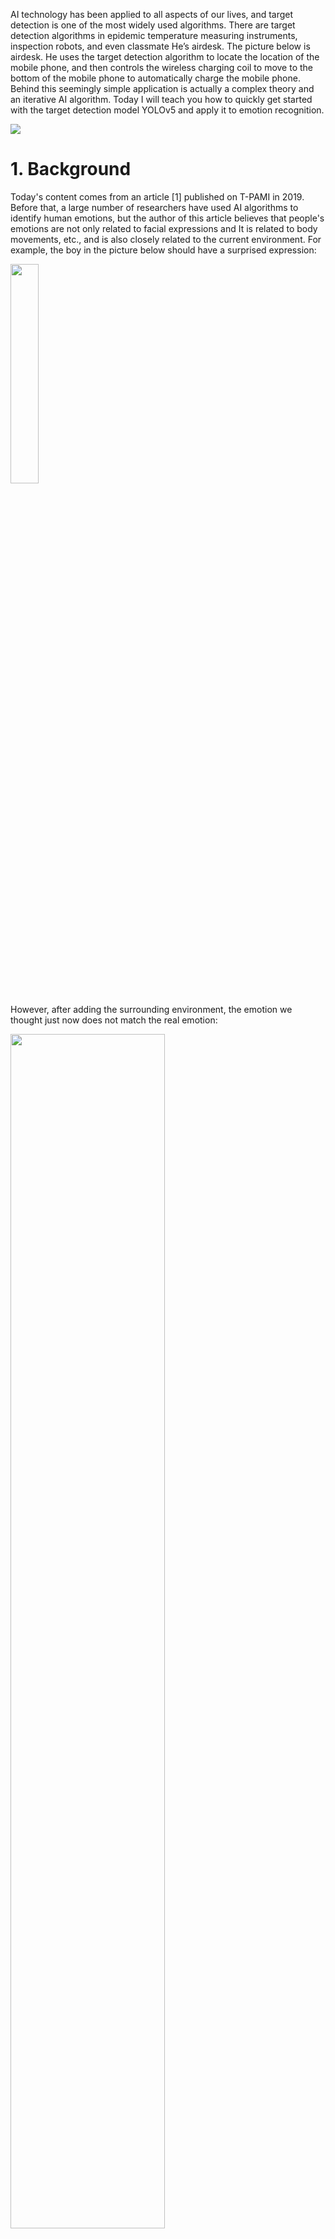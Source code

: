 

AI technology has been applied to all aspects of our lives, and target detection is one of the most widely used algorithms. There are target detection algorithms in epidemic temperature measuring instruments, inspection robots, and even classmate He’s airdesk. The picture below is airdesk. He uses the target detection algorithm to locate the location of the mobile phone, and then controls the wireless charging coil to move to the bottom of the mobile phone to automatically charge the mobile phone. Behind this seemingly simple application is actually a complex theory and an iterative AI algorithm. Today I will teach you how to quickly get started with the target detection model YOLOv5 and apply it to emotion recognition.

<img src="images/airdesk.gif">



# 1. Background

Today's content comes from an article [1] published on T-PAMI in 2019. Before that, a large number of researchers have used AI algorithms to identify human emotions, but the author of this article believes that people's emotions are not only related to facial expressions and It is related to body movements, etc., and is also closely related to the current environment. For example, the boy in the picture below should have a surprised expression:

<img src="images/amaze_partial.png" width=30%>

However, after adding the surrounding environment, the emotion we thought just now does not match the real emotion:

<img src="images/amaze_full.jpg" width=70%>

The main idea of ​​this article is to combine the background image and the character information detected by the target detection model to identify emotions. Among them, the author divides emotion into two dimensions: discrete and continuous.

| Continuous Emotion | Interpretation |
| ------------- | ----------------------------------- ------------------------- |
| Valence (V) | measures how positive or pleasant an emotion is, ranging from negative to positive (degree of happiness) |
| Arousal (A) | measures the agitation level of the person, ranging from non-active / in calm to agitated / ready to act (excitement level) |
| Dominance (D) | measures the level of control a person feels of the situation, ranging from submissive / non-control to dominant / in-control (aura size) |

| Discrete Emotion | Interpretation |
| --------------- | --------------------------------- ------------------------------ |
| Affection | fond feelings; love; tenderness |
| Anger | intense distress or rage; furious; resentful |
| Annoyance | bothered by something or someone; irritated; impatient; frustrated |
| Anticipation | state of looking forward; hoping on or getting prepared for possible future events |
| Aversion | feeling disgust, dislike, repulsion; feeling hate |
| Confidence | feeling of being certain; conviction that an outcome will be favorable; encouraged; proud |
| Disapproval | feeling that something is wrong or reprehensible; contempt; hostile |
| Disconnection | feeling not interested in the main event of the surrounding; indifferent; bored; distracted |
| Disquietment | nervous; worried; upset; anxious; tense;
| Doubt/Confusion | difficulty to understand or decide; thinking about different options |
| Embarrassment | feeling ashamed or guilty |
| Engagement | paying attention to something; absorbed into something; curious;
| Esteem | feelings of favorable opinion or judgment; respect; admiration;
| Excitement | feeling enthusiasm; stimulated; energetic |
| Fatigue | weariness; tiredness; sleepy |
| Fear | feeling suspicious or afraid of danger, threat, evil or pain; horror |
| Happiness | feeling delighted; feeling enjoyment or amusement |
| Pain | physical suffering |
| Peace | well being and relaxed; no worry; having positive thoughts or feelings; satisfied |
| Pleasure | feeling of delight in the senses |
| Sadness | feeling unhappy, sorrow, disappointed, or discouraged |
| Sensitivity | feeling of being physically or emotionally wounded; feeling delicate or vulnerable |
| Suffering | psychological or emotional pain;
| Surprise | sudden discovery of something unexpected |
| Sympathy | state of sharing others emotions, goals or troubles;
| Yearning | strong desire to have something; jealous;

# 2. Preparation and model reasoning

## 2.1 Quick Start

Just complete the five steps below to recognize emotions!

1. Download the project locally by cloning or compressing the package: git clone https://github.com/chenxindaaa/emotic.git

2. Put the decompressed model file into emotic/debug_exp/models. (Model file download address: link: https://pan.baidu.com/s/1rBRYXpxyT_ooLCk4hmXRRA extraction code: x2rw )

3. Create a new virtual environment (optional):

```
conda create -n emotic python=3.7
conda activate emoticon
```

4. Environment configuration

```
python -m pip install -r requirement.txt
```

5. cd to the emotic folder, enter and execute:

```
python detect.py
```

After running, the result will be saved in emotic/runs/detect folder.

## 2.2 Basic Principles

Seeing this, some friends may ask: If I want to recognize other pictures, how should I change it? Can video and camera be supported? How should the code of YOLOv5 be modified in practical application?

For the first two problems, YOLOv5 has solved it for us, we only need to modify line 158 in detect.py:



Change './testImages' to the path of the images and videos you want to recognize, or the path of the folder. For calling the camera, just change './testImages' to '0', and then camera 0 will be called for recognition.

**Modified YOLOv5:**

In detect.py, the most important code is the following lines:


The DET is the result recognized by YOLOV5, such as Tensor ([[121.00000, 7.00000, 480.00000, 305.00000, 0.67680, 0.00000], [278.00000, 166.00000, 318.00000, 305.00000, 0.66222, 27.00000]).

xyxy is the coordinates of the object detection frame. For the first object in the above example, xyxy = [121.00000, 7.00000, 480.00000, 305.00000] corresponds to the coordinates (121, 7) and (480, 305), two points can determine a rectangle That is the detection frame. conf is the confidence of the object, the confidence of the first object is 0.67680. cls is the category corresponding to the object, where 0 corresponds to "person", because we only recognize human emotions, so the process can be skipped if cls is not 0. Here I used the reasoning model officially given by YOLOv5, which contains many categories. You can also train a model that only has the category of "person". For the detailed process, please refer to:

[Target detection using YOLOv5 model! ]: https://mp.weixin.qq.com/s/JgoaLeYTAhDUnQ-ZLEvxow
[Use the YOLOv5 model to recognize expressions! ]: https://mp.weixin.qq.com/s/LdCuXL49P2JhDoz9iY8wqA

After identifying the coordinates of the object, input the emotic model to get the corresponding emotion, that is


Here I made some changes to the visualization of the original picture, and printed the result of emotic on the picture:


operation result:

<img src="./images/happy.png" width="500">

After completing the above steps, we can start the whole work. As we all know, Trump has conquered many voters with his unique speech charm. Let's take a look at how Trump speaks in the eyes of AI:

<img src="images/trump.gif">

It can be seen that self-confidence is one of the necessary conditions for convincing people.

# 3. Model training

## 3.1 Data preprocessing

First, data preprocessing is performed through Gewu Titanium. Before processing data, you need to find your own accessKey (Developer Tools $\rightarrow$AccessKey$\rightarrow$ Create AccessKey):

<img src="./images/ak.jpg">

We can preprocess through Gewuti without downloading the data set, and save the result locally (the following code is not in the project, you need to create a py file to run by yourself, remember to fill in the AccessKey):



After the program is finished running, you can see that there is an additional folder emotic_pre, and there are some npy files in it, which means that the data preprocessing is successful.

## 3.2 Model Training

Open the main.py file, starting from line 35 is the training parameters of the model, run this file to start training.

# Four, Emotic model details

## 4.1 Model structure

<img src='./images/pipeline.png'>

The idea of ​​this model is very simple. The upper and lower networks in the flowchart are actually two resnet18s. The upper network is responsible for extracting human body features. The input is a $128 \times 128$ color picture, and the output is 512 $1 \times 1$ feature map. The following network is responsible for extracting image background features. The pre-training model uses the scene classification model places365. The input is a color image of $224\times 224$, and the output is also 512 feature maps of $1\times 1$. Then the two outputs are flattened and spliced ​​into a 1024 vector. After two layers of fully connected layers, a 26-dimensional vector and a 3-dimensional vector are output. The 26-dimensional vector handles 26 discrete emotion classification tasks, and the 3-dimensional vector is is a regression task for 3 consecutive emotions.



Discrete emotion is a multi-classification task, that is, a person may have multiple emotions at the same time. The author's processing method is to manually set 26 thresholds corresponding to 26 emotions. If the output value is greater than the threshold, it is considered that the person has the corresponding emotion. The threshold is as follows, you can Seeing that the threshold corresponding to engagement is 0, that is to say, everyone will contain this emotion every time they recognize:

```
>>> import numpy as np
>>> np.load('./debug_exp/results/val_thresholds.npy')
array([0.0509765, 0.02937193, 0.03467856, 0.16765128, 0.0307672,
0.13506265, 0.03581731, 0.06581657, 0.03092133, 0.04115443,
0.02678059, 0. , 0.04085711, 0.14374524, 0.03058549,
0.02580678, 0.23389584, 0.13780132, 0.07401864, 0.08617007,
0.03372583, 0.03105414, 0.029326, 0.03418647, 0.03770866,
0.03943525], dtype=float32)
```

## 4.2 Loss function:

For **classification tasks**, the author provides two loss functions, one is the ordinary mean square error loss function (ie self.weight_type == 'mean'), and the other is the weighted square error loss function (ie self .weight_type == 'static'). Among them, the weighted square error loss function is as follows, the weights corresponding to the 26 categories are [0.1435, 0.1870, 0.1692, 0.1165, 0.1949, 0.1204, 0.1728, 0.1372, 0.1620, 0.1540, 0.1987, 0.1057, 0.1419.2, 91 0.1158, 0.1907, 0.1345, 0.1307, 0.1665, 0.1698, 0.1797, 0.1657, 0.1520, 0.1537].
$$
L(\hat y) = \sum^{26}_{i=1}w_i(\hat y_i - y_i)^2
$$




For **regression task**, the author also provides two loss functions, L2 loss function:
$$
L_2(\hat y) = \sum^3_{k=1}v_k(\hat y_k - y_k)^2
$$
Among them, when $|\hat y_k - y_k|<margin$ (the default is 1), $v_k=0$, otherwise $v_{k} = 1$.

L1 loss function:
$$
L1(\hat y) = \sum_{k=1}^3v_k\left\{
\begin{aligned}
0.5x^2, \qquad&|x_k| <margin\\
|x_k| - 0.5, \qquad&otherwise
\end{aligned}
\right.
$$
where $x_k = (\hat y_k - y_k)$.

